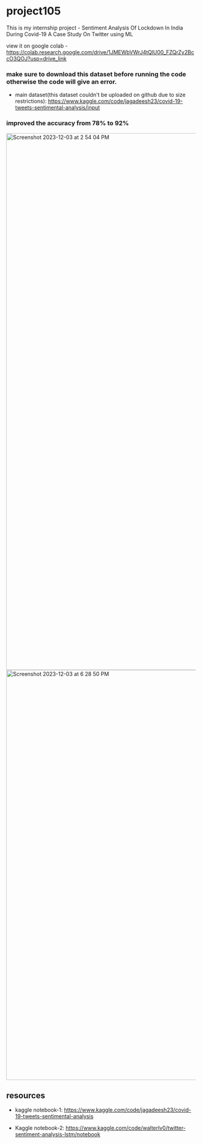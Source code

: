 
# project105

This is my internship project - Sentiment Analysis Of Lockdown In India During Covid-19 A Case Study On Twitter using ML

view it on google colab - https://colab.research.google.com/drive/1JMEWbVWrJ4tQlU00_FZQrZy2BccO3QOJ?usp=drive_link

### make sure to download this dataset before running the code otherwise the code will give an error.

- main dataset(this dataset couldn't be uploaded on github due to size restrictions): https://www.kaggle.com/code/jagadeesh23/covid-19-tweets-sentimental-analysis/input
### improved the accuracy from 78% to 92%

<img width="1427" alt="Screenshot 2023-12-03 at 2 54 04 PM" src="https://github.com/shresthacodes/project105/assets/138806766/9d080981-606d-4d08-b108-a19aa99889b4">


<img width="1090" alt="Screenshot 2023-12-03 at 6 28 50 PM" src="https://github.com/shresthacodes/project105/assets/138806766/3365e70e-ecd0-4ef5-9ca7-b2fe87a0116e">

## resources
- kaggle notebook-1:
https://www.kaggle.com/code/jagadeesh23/covid-19-tweets-sentimental-analysis

- Kaggle notebook-2:
https://www.kaggle.com/code/walterlv0/twitter-sentiment-analysis-lstm/notebook
